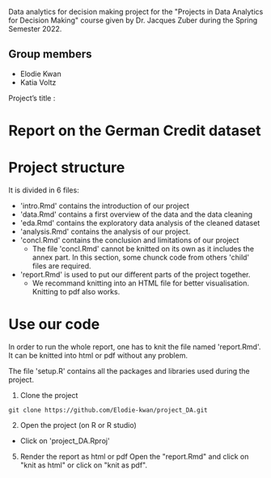 Data analytics for decision making project for the "Projects in Data Analytics for Decision Making" course given by Dr. Jacques Zuber during the Spring Semester 2022.

## Group members  
* Elodie Kwan 
* Katia Voltz

Project’s title : 
# Report on the German Credit dataset 


# Project structure 
It is divided in 6 files:
- 'intro.Rmd' contains the introduction of our project 
- 'data.Rmd' contains a first overview of the data and the data cleaning 
- 'eda.Rmd' contains the exploratory data analysis of the cleaned dataset
- 'analysis.Rmd' contains the analysis of our project. 
- 'concl.Rmd' contains the conclusion and limitations of our project 
  - The file 'concl.Rmd' cannot be knitted on its own as it includes the annex part. In this section, some chunck code from others 'child' files are required. 
- 'report.Rmd' is used to put our different parts of the project together. 
  - We recommand knitting into an HTML file for better visualisation. Knitting to pdf also works. 

# Use our code 
In order to run the whole report, one has to knit the file named 'report.Rmd'. It can be knitted into html or pdf without any problem. 

The file 'setup.R' contains all the packages and libraries used during the project. 

1) Clone the project 
```
git clone https://github.com/Elodie-kwan/project_DA.git
```

2) Open the project (on R or R studio)
* Click on 'project_DA.Rproj' 

5) Render the report as html or pdf 
Open the "report.Rmd" and click on "knit as html" or click on "knit as pdf".
